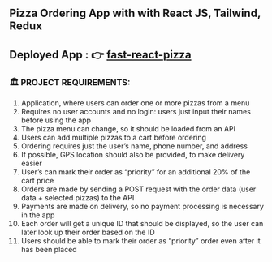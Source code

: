 ## Pizza Ordering App with with React JS, Tailwind, Redux
## Deployed App : 👉 [fast-react-pizza](https://fast-react-pizza-7oay.onrender.com/)
### 🏛 PROJECT REQUIREMENTS:
1. Application, where users can order one or more pizzas from a menu
2. Requires no user accounts and no login: users just input their names before using the app
3. The pizza menu can change, so it should be loaded from an API
4. Users can add multiple pizzas to a cart before ordering
5. Ordering requires just the user’s name, phone number, and address
6. If possible, GPS location should also be provided, to make delivery easier
7. User’s can mark their order as “priority” for an additional 20% of the cart price
8. Orders are made by sending a POST request with the order data (user data + selected pizzas) to the API
9. Payments are made on delivery, so no payment processing is necessary in the app
10. Each order will get a unique ID that should be displayed, so the user can later look up their order based on the ID
11. Users should be able to mark their order as “priority” order even after it has been placed
